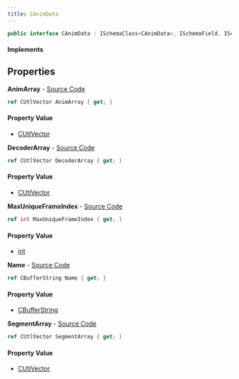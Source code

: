 ```yaml
---
title: CAnimData
---
```


```csharp
public interface CAnimData : ISchemaClass<CAnimData>, ISchemaField, ISchemaClass, INativeHandle
```

#### Implements

## Properties

**AnimArray** - [Source Code](https://github.com/swiftly-solution/swiftlys2/blob/master/managed/src/SwiftlyS2.Generated/Schemas/Interfaces/CAnimData.cs#L19)

```csharp
ref CUtlVector AnimArray { get; }
```

#### Property Value

- [CUtlVector](/docs/api/shared/natives/cutlvector)

**DecoderArray** - [Source Code](https://github.com/swiftly-solution/swiftlys2/blob/master/managed/src/SwiftlyS2.Generated/Schemas/Interfaces/CAnimData.cs#L22)

```csharp
ref CUtlVector DecoderArray { get; }
```

#### Property Value

- [CUtlVector](/docs/api/shared/natives/cutlvector)

**MaxUniqueFrameIndex** - [Source Code](https://github.com/swiftly-solution/swiftlys2/blob/master/managed/src/SwiftlyS2.Generated/Schemas/Interfaces/CAnimData.cs#L24)

```csharp
ref int MaxUniqueFrameIndex { get; }
```

#### Property Value

- [int](https://learn.microsoft.com/dotnet/api/system.int32)

**Name** - [Source Code](https://github.com/swiftly-solution/swiftlys2/blob/master/managed/src/SwiftlyS2.Generated/Schemas/Interfaces/CAnimData.cs#L16)

```csharp
ref CBufferString Name { get; }
```

#### Property Value

- [CBufferString](/docs/api/shared/natives/cbufferstring)

**SegmentArray** - [Source Code](https://github.com/swiftly-solution/swiftlys2/blob/master/managed/src/SwiftlyS2.Generated/Schemas/Interfaces/CAnimData.cs#L27)

```csharp
ref CUtlVector SegmentArray { get; }
```

#### Property Value

- [CUtlVector](/docs/api/shared/natives/cutlvector)


